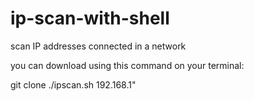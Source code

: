 # ip-scan-with-shell
scan IP addresses connected in a network

you can download using this command on your terminal:

git clone 
./ipscan.sh 192.168.1"
